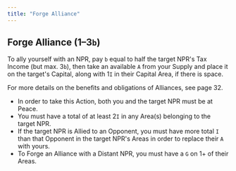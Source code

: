 ```yaml
---
title: "Forge Alliance"
---
```


## Forge Alliance (1–3`b`)

To ally yourself with an NPR, pay `b` equal to half the target NPR's Tax Income (but max. 3`b`), then take an available `A` from your Supply and place it on the target's Capital, along with 1`I` in their Capital Area, if there is space.

For more details on the benefits and obligations of Alliances, see page 32.
- In order to take this Action, both you and the target NPR must be at Peace.
- You must have a total of at least 2`I` in any Area(s) belonging to the target NPR.
- If the target NPR is Allied to an Opponent, you must have more total `I` than that Opponent in the target NPR's Areas in order to replace their `A` with yours.
- To Forge an Alliance with a Distant NPR, you must have a `G` on 1+ of their Areas.